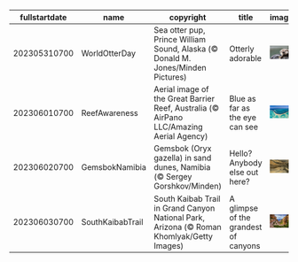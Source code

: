|fullstartdate|name|copyright|title|image|
|--|--|--|--|--|
202305310700|WorldOtterDay|Sea otter pup, Prince William Sound, Alaska (© Donald M. Jones/Minden Pictures)|Otterly adorable|![](/en-US/2023/06/202305310700WorldOtterDay.jpg)|
202306010700|ReefAwareness|Aerial image of the Great Barrier Reef, Australia (© AirPano LLC/Amazing Aerial Agency)|Blue as far as the eye can see|![](/en-US/2023/06/202306010700ReefAwareness.jpg)|
202306020700|GemsbokNamibia|Gemsbok (Oryx gazella) in sand dunes, Namibia (© Sergey Gorshkov/Minden)|Hello? Anybody else out here?|![](/en-US/2023/06/202306020700GemsbokNamibia.jpg)|
202306030700|SouthKaibabTrail|South Kaibab Trail in Grand Canyon National Park, Arizona (© Roman Khomlyak/Getty Images)|A glimpse of the grandest of canyons|![](/en-US/2023/06/202306030700SouthKaibabTrail.jpg)|
